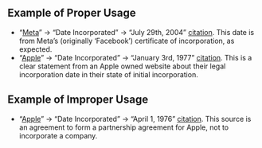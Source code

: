 ## Example of Proper Usage
* “[Meta](https://golden.com/wiki/Meta-99MBY33)” -> “Date Incorporated” ->  “July 29th, 2004” [citation](https://www.sec.gov/Archives/edgar/data/1326801/000119312512046715/d287954dex31.htm). This date is from Meta’s (originally ‘Facebook’) certificate of incorporation, as expected.
* “[Apple](https://golden.com/wiki/Apple_(company)-5NB)” -> “Date Incorporated” -> “January 3rd, 1977” [citation](https://jmp.sh/PdZesLu+/Screen+Shot+2022-07-15+at+4.17.54+PM.png). This is a clear statement from an Apple owned website about their legal incorporation date in their state of initial incorporation.

## Example of Improper Usage
* “[Apple](https://golden.com/wiki/Apple_(company)-5NB)” -> “Date Incorporated” -> “April 1, 1976” [citation](https://web.archive.org/web/20190328214907/https://downloads.reactivemicro.com/Apple%20II%20Items/Documentation/Apple%20Info/Apple%20PartnerShip%20Agreement.pdf). This source is an agreement to form a partnership agreement for Apple, not to incorporate a company.
